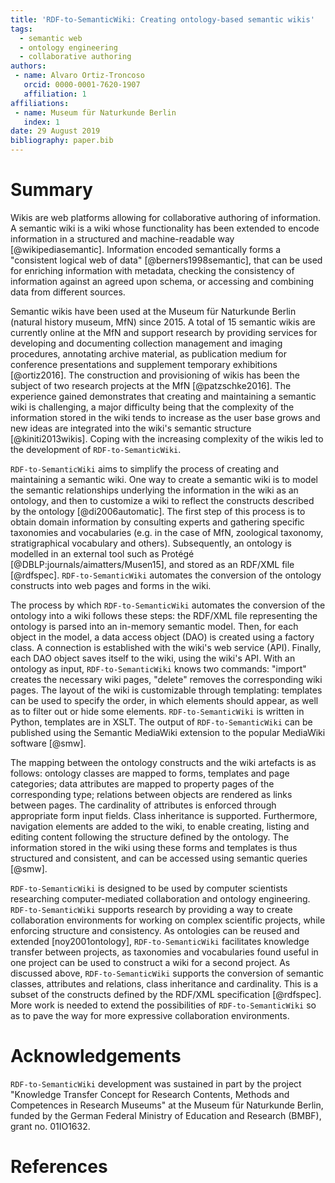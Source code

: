 ```yaml
---
title: 'RDF-to-SemanticWiki: Creating ontology-based semantic wikis'
tags:
  - semantic web
  - ontology engineering
  - collaborative authoring
authors:
 - name: Alvaro Ortiz-Troncoso
   orcid: 0000-0001-7620-1907
   affiliation: 1
affiliations:
 - name: Museum für Naturkunde Berlin
   index: 1
date: 29 August 2019
bibliography: paper.bib
---
```


# Summary

Wikis are web platforms allowing for collaborative authoring of information. A semantic wiki is a wiki whose functionality has been extended to encode information in a structured and machine-readable way [@wikipediasemantic]. Information encoded semantically forms a "consistent logical web of data" [@berners1998semantic], that can be used for enriching information with metadata, checking the consistency of information against an agreed upon schema, or accessing and combining data from different sources.

Semantic wikis have been used at the Museum für Naturkunde Berlin (natural history museum, MfN) since 2015. A total of 15 semantic wikis are currently online at the MfN and support research by providing services for developing and documenting collection management and imaging procedures, annotating archive material, as publication medium for conference presentations and supplement temporary exhibitions [@ortiz2016]. The construction and provisioning of wikis has been the subject of two research projects at the MfN [@patzschke2016]. The experience gained demonstrates that creating and maintaining a semantic wiki is challenging, a major difficulty being that the complexity of the information stored in the wiki tends to increase as the user base grows and new ideas are integrated into the wiki's semantic structure [@kiniti2013wikis]. Coping with the increasing complexity of the wikis led to the development of ``RDF-to-SemanticWiki``.

``RDF-to-SemanticWiki`` aims to simplify the process of creating and maintaining a semantic wiki. One way to create a semantic wiki is to model the semantic relationships underlying the information in the wiki as an ontology, and then to customize a wiki to reflect the constructs described by the ontology [@di2006automatic]. The first step of this process is to obtain domain information by consulting experts and gathering specific taxonomies and vocabularies (e.g. in the case of MfN, zoological taxonomy, stratigraphical vocabulary and others). Subsequently, an ontology is modelled in an external tool such as Protégé [@DBLP:journals/aimatters/Musen15], and stored as an RDF/XML file [@rdfspec]. ``RDF-to-SemanticWiki`` automates the conversion of the ontology constructs into web pages and forms in the wiki. 

The process by which ``RDF-to-SemanticWiki`` automates the conversion of the ontology into a wiki follows these steps: the RDF/XML file representing the ontology is parsed into an in-memory semantic model. Then, for each object in the model, a data access object (DAO) is created using a factory class. A connection is established with the wiki's web service (API). Finally, each DAO object saves itself to the wiki, using the wiki's API. With an ontology as input, ``RDF-to-SemanticWiki`` knows two commands: "import" creates the necessary wiki pages, "delete" removes the corresponding wiki pages. The layout of the wiki is customizable through templating: templates can be used to specify the order, in which elements should appear, as well as to filter out or hide some elements. ``RDF-to-SemanticWiki`` is written in Python, templates are in XSLT. The output of ``RDF-to-SemanticWiki`` can be published using the Semantic MediaWiki extension to the popular MediaWiki software [@smw].

The mapping between the ontology constructs and the wiki artefacts is as follows: ontology classes are mapped to forms, templates and page categories; data attributes are mapped to property pages of the corresponding type; relations between objects are rendered as links between pages. The cardinality of attributes is enforced through appropriate form input fields. Class inheritance is supported. Furthermore, navigation elements are added to the wiki, to enable creating, listing and editing content following the structure defined by the ontology. The information stored in the wiki using these forms and templates is thus structured and consistent, and can be accessed using semantic queries [@smw].

``RDF-to-SemanticWiki`` is designed to be used by computer scientists researching computer-mediated collaboration and ontology engineering. ``RDF-to-SemanticWiki`` supports research by providing a way to create collaboration environments for working on complex scientific projects, while enforcing structure and consistency. As ontologies can be reused and extended [noy2001ontology], ``RDF-to-SemanticWiki`` facilitates knowledge transfer between projects, as taxonomies and vocabularies found useful in one project can be used to construct a wiki for a second project. As discussed above, ``RDF-to-SemanticWiki`` supports the conversion of semantic classes, attributes and relations, class inheritance and cardinality. This is a subset of the constructs defined by the RDF/XML specification [@rdfspec]. More work is needed to extend the possibilities of ``RDF-to-SemanticWiki`` so as to pave the way for more expressive collaboration environments.

# Acknowledgements
``RDF-to-SemanticWiki`` development was sustained in part by the project "Knowledge Transfer Concept for Research Contents, Methods and Competences in Research Museums" at the Museum für Naturkunde Berlin, funded by the German Federal Ministry of Education and Research (BMBF), grant no. 01IO1632.


# References
